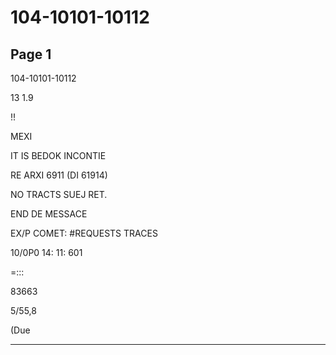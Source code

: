 # 104-10101-10112

## Page 1

104-10101-10112

13 1.9

!!

MEXI

IT IS BEDOK INCONTIE

RE ARXI 6911 (DI 61914)

NO TRACTS SUEJ RET.

END DE MESSACE

EX/P COMET: #REQUESTS TRACES

10/0P0 14: 11: 601

=:::

83663

5/55,8

(Due

---

